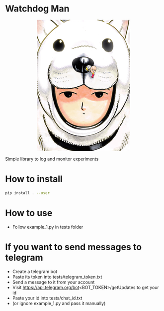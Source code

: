 # Watchdog Man

<p align="center">
  <img width="300" height="420" src="imgs/watchdog_man_colored.png">
</p>

Simple library to log and monitor experiments

# How to install

```bash
pip install . --user
```

# How to use

- Follow example_1.py in tests folder

# If you want to send messages to telegram

- Create a telegram bot
- Paste its token into tests/telegram_token.txt
- Send a message to it from your account
- Visit https://api.telegram.org/bot<BOT_TOKEN>/getUpdates to get your id
- Paste your id into tests/chat_id.txt
- (or ignore example_1.py and pass it manually)